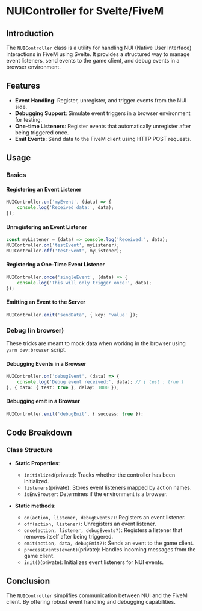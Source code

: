 # NUIController for Svelte/FiveM

## Introduction

The `NUIController` class is a utility for handling NUI (Native User Interface) interactions in FiveM using Svelte. It provides a structured way to manage event listeners, send events to the game client, and debug events in a browser environment.

## Features
- **Event Handling**: Register, unregister, and trigger events from the NUI side.
- **Debugging Support**: Simulate event triggers in a browser environment for testing.
- **One-time Listeners**: Register events that automatically unregister after being triggered once.
- **Emit Events**: Send data to the FiveM client using HTTP POST requests.

## Usage

### Basics
#### Registering an Event Listener
```ts
NUIController.on('myEvent', (data) => {
    console.log('Received data:', data);
});
```

#### Unregistering an Event Listener
```ts
const myListener = (data) => console.log('Received:', data);
NUIController.on('testEvent', myListener);
NUIController.off('testEvent', myListener);
```

#### Registering a One-Time Event Listener
```ts
NUIController.once('singleEvent', (data) => {
    console.log('This will only trigger once:', data);
});
```

#### Emitting an Event to the Server
```ts
NUIController.emit('sendData', { key: 'value' });
```
### Debug (in browser)
These tricks are meant to mock data when working in the browser using `yarn dev:browser` script.
#### Debugging Events in a Browser
```ts
NUIController.on('debugEvent', (data) => {
    console.log('Debug event received:', data); // { test : true }
}, { data: { test: true }, delay: 1000 });
```

#### Debugging emit in a Browser
```ts
NUIController.emit('debugEmit', { success: true });
```

## Code Breakdown

### Class Structure
- **Static Properties**:
  - `initialized`(private): Tracks whether the controller has been initialized.
  - `listeners`(private): Stores event listeners mapped by action names.
  - `isEnvBrowser`: Determines if the environment is a browser.

- **Static methods**:
  - `on(action, listener, debugEvents?)`: Registers an event listener.
  - `off(action, listener)`: Unregisters an event listener.
  - `once(action, listener, debugEvents?)`: Registers a listener that removes itself after being triggered.
  - `emit(action, data, debugEmit?)`: Sends an event to the game client.
  - `processEvents(event)`(private): Handles incoming messages from the game client.
  - `init()`(private): Initializes event listeners for NUI events.

## Conclusion

The `NUIController` simplifies communication between NUI and the FiveM client. By offering robust event handling and debugging capabilities.

